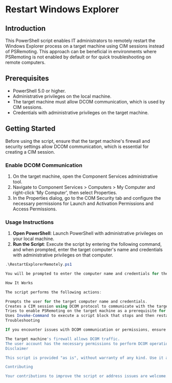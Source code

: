 # Restart Windows Explorer

## Introduction

This PowerShell script enables IT administrators to remotely restart the Windows Explorer process on a target machine using CIM sessions instead of PSRemoting. This approach can be beneficial in environments where PSRemoting is not enabled by default or for quick troubleshooting on remote computers.

## Prerequisites

- PowerShell 5.0 or higher.
- Administrative privileges on the local machine.
- The target machine must allow DCOM communication, which is used by CIM sessions.
- Credentials with administrative privileges on the target machine.

## Getting Started

Before using the script, ensure that the target machine's firewall and security settings allow DCOM communication, which is essential for creating a CIM session.

### Enable DCOM Communication

1. On the target machine, open the Component Services administrative tool.
2. Navigate to Component Services > Computers > My Computer and right-click 'My Computer', then select Properties.
3. In the Properties dialog, go to the COM Security tab and configure the necessary permissions for Launch and Activation Permissions and Access Permissions.

### Usage Instructions

1. **Open PowerShell**: Launch PowerShell with administrative privileges on your local machine.
2. **Run the Script**: Execute the script by entering the following command, and when prompted, enter the target computer's name and credentials with administrative privileges on that computer.

```powershell
.\RestartExplorerRemotely.ps1

You will be prompted to enter the computer name and credentials for the target machine. The script will then attempt to enable PSRemoting on the target machine using a CIM session and proceed to restart the Windows Explorer process.

How It Works

The script performs the following actions:

Prompts the user for the target computer name and credentials.
Creates a CIM session using DCOM protocol to communicate with the target machine.
Tries to enable PSRemoting on the target machine as a prerequisite for further actions (this is an optional step and can be modified according to your needs).
Uses Invoke-Command to execute a script block that stops and then restarts the Windows Explorer process on the target machine.
Troubleshooting

If you encounter issues with DCOM communication or permissions, ensure that:

The target machine's firewall allows DCOM traffic.
The user account has the necessary permissions to perform DCOM operations on the target machine.
Disclaimer

This script is provided "as is", without warranty of any kind. Use it at your own risk. The author is not responsible for any damage or loss resulting from its use. Always test scripts in a non-production environment before deploying them to production.

Contributing

Your contributions to improve the script or address issues are welcome. Please feel free to fork the repository, make your changes, and submit a pull request.
```

